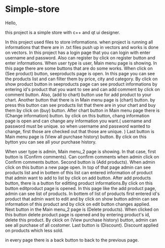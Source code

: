 # Simple-store
Hello,
  <p>this project is a simple store with c++ and qt ui designer.</p>
  In this project used files to store informations. when project is running all informations that there are in .txt files push up in vectors and works is done on vectors. 
  In this project has a login page that you can login with enter username and password. Also can register by click on register button and enter informations.
When user type is user, Main menu page is showing. In this page there are some buttons that are do some works.
  When click on (See product) button, seeproducts page is open. In this page you can see the products list and can filter them by price, city and category. By click on show product button in seeproducts page can see product informations by entering id's product that you want to see and can add comment by click on comment button. Also, (add to chart) button use for add product to your chart.
  Another button that there is in Main menu page is (chart) button. by press this button can see products list that there are in your chart and buy them by click on (buy) button. 
  After chart button in Main menu page there is (Change information) button. by click on this button, chang information page is open and can change any information you want.( username and password must be unique. so when username and password wanted to change, first those are checked out that those are unique. )
Last button is Main menu page is (View all purchase history) button. By click on this bytton you can see all your purchase history.


  When user type is admin, Main menu_2 page is showing. In that case, first button is (Confirm comments). Can confirm comments when admin click on Confirm comments button. Second button is (Add products). When admin click on this button a new page open. In top of that page admin can see products list and in bottem of this list can entered information of product that admin want to add to list by click on add button. After add products button, there is a button for editting product informations.By click on this button editproduct page is opened. In this page like the add product page, admin can see list of products. In bottem of list of products
first entered id's product that admin want to edit and by click on show button admin can see information of this product and by click on edit button changes applied.
Next button in the Main menu_2 page is (Delete products). When clicked on this button delete product page is opened and by entering product's id, delete this product. 
By ckick on (View purchase history) button, admin can see all purchase of all costomer. Last button is (Discount). Discount applied on products which less sold.

  in every page there is a back button to back to the previous page.
